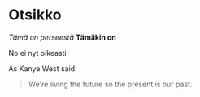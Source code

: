 # Otsikko

*Tämä on perseestä*
**Tämäkin on**

No ei nyt oikeasti

As Kanye West said:

> We're living the future so
> the present is our past.
